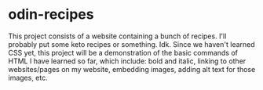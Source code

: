 # odin-recipes
This project consists of a website containing a bunch of recipes. I'll probably put some keto recipes or something. Idk.
Since we haven't learned CSS yet, this project will be a demonstration of the basic commands of HTML I have learned so far, which include:
bold and italic, linking to other websites/pages on my website, embedding images, adding alt text for those images, etc.